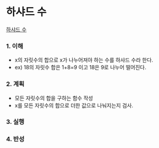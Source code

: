 # 하샤드 수

[하샤드 수](https://programmers.co.kr/learn/courses/30/lessons/12947)

### 1. 이해

- x의 자릿수의 합으로 x가 나누어져야 하는 수를 하샤드 수라 한다.
- ex) 18의 자릿수 합은 1+8=9 이고 18은 9로 나누어 떨어진다.

### 2. 계획

- 모든 자릿수의 합을 구하는 함수 작성
- x를 모든 자릿수의 합으로 더한 값으로 나눠지는지 검사.

### 3. 실행

### 4. 반성

